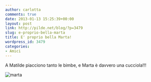 ```yaml
---
author: carlotta
comments: true
date: 2013-01-13 15:25:39+00:00
layout: post
link: http://pilde.net/blog/?p=3479
slug: e-proprio-bella-marta
title: E' proprio bella Marta!
wordpress_id: 3479
categories:
- Amici
---
```


A Matilde piacciono tanto le bimbe, e Marta è davvero una cucciola!!!

![marta](http://pilde.net/blog/wp-content/uploads/2013/01/marta.jpg)




